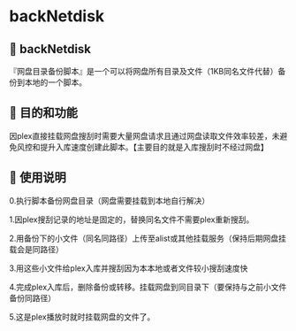 # backNetdisk


## 🚀 backNetdisk

『网盘目录备份脚本』是一个可以将网盘所有目录及文件（1KB同名文件代替）备份到本地的一个脚本。

## 🚀 目的和功能

因plex直接挂载网盘搜刮时需要大量网盘请求且通过网盘读取文件效率较差，未避免风控和提升入库速度创建此脚本。【主要目的就是入库搜刮时不经过网盘】

## 🚀 使用说明

0.执行脚本备份网盘目录（网盘需要挂载到本地自行解决）

1.因plex搜刮记录的地址是固定的，替换同名文件不需要plex重新搜刮。

2.用备份下的小文件（同名同路径）上传至alist或其他挂载服务（保持后期网盘挂载会是同路径）

3.用这些小文件给plex入库并搜刮因为本本地或者文件较小搜刮速度快

4.完成plex入库后，删除备份或转移。挂载网盘到同目录下（要保持与之前小文件备份同路径）

5.这是plex播放时就时挂载网盘的文件了。


